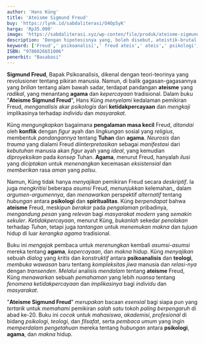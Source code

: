 ```yaml
---
author: 'Hans Küng'
title: 'Ateisme Sigmund Freud'
buy: 'https://lynk.id/sabdaliterasi/O4Op5yK'
harga: 'Rp35.000'
image: 'https://sabdaliterasi.xyz/wp-conten/file/produk/ateisme-sigmund-freud.jpg'
description: 'Dengan hipotesisnya yang, boleh disebut, ateistik-brutal, Sigmund Freud berlabuh pada kesimpulan ekstrem bahwa simbol-simbol dan ritual-ritual agama.'
keyword: ['Freud',' psikoanalisi',' freud ateis',' ateis',' psikologi',' psikologi ateis']
ISBN: "9786026651006"
penerbit: "Basabasi"
---
```

<p><strong>Sigmund Freud</strong>, Bapak Psikoanalisis, dikenal dengan teori-teorinya yang revolusioner tentang pikiran manusia. Namun, di balik gagasan-gagasannya yang <em>brilian</em> tentang alam bawah sadar, terdapat pandangan <strong>ateisme</strong> yang <em>radikal</em>, yang menantang <strong>agama</strong> dan <em>kepercayaan</em> tradisional. Dalam buku "<strong>Ateisme Sigmund Freud</strong>", Hans Küng <em>menyelami</em> kedalaman pemikiran Freud, <em>menganalisis</em> akar <em>psikologis</em> dari <strong>ketidakpercayaan</strong> dan <em>mengkaji</em> implikasinya terhadap <em>individu</em> dan <em>masyarakat</em>.</p><p>Küng <em>mengungkapkan</em> bagaimana <strong>pengalaman masa kecil</strong> Freud, <em>ditandai</em> oleh <strong>konflik</strong> dengan <em>figur</em> ayah dan <em>lingkungan</em> sosial yang <em>religius</em>, membentuk <em>pandangannya</em> tentang <strong>Tuhan</strong> dan <strong>agama</strong>. <em>Neurosis</em> dan <em>trauma</em> yang dialami Freud <em>diinterpretasikan</em> sebagai <em>manifestasi</em> dari <em>kebutuhan</em> manusia akan <em>figur</em> ayah yang <em>ideal</em>, yang kemudian <em>diproyeksikan</em> pada <em>konsep</em> Tuhan. <strong>Agama</strong>, menurut Freud, hanyalah <em>ilusi</em> yang <em>diciptakan</em> untuk <em>menenangkan</em> kecemasan <em>eksistensial</em> dan <em>memberikan</em> rasa <em>aman</em> yang <em>palsu</em>.</p><p>Namun, Küng tidak hanya <em>menyajikan</em> pemikiran Freud secara <em>deskriptif</em>. Ia juga <em>mengkritisi</em> beberapa <em>asumsi</em> Freud, <em>menunjukkan</em> kelemahan_ dalam <em>argumen-argumennya</em>, dan <em>menawarkan</em> perspektif <em>alternatif</em> tentang <em>hubungan</em> antara <strong>psikologi</strong> dan <strong>spiritualitas</strong>. Küng <em>berpendapat</em> bahwa <strong>ateisme</strong> Freud, meskipun <em>berakar</em> pada <em>pengalaman</em> pribadinya, <em>mengandung</em> <em>pesan</em> yang <em>relevan</em> bagi <em>masyarakat modern</em> yang <em>semakin</em> <em>sekuler</em>. <em>Ketidakpercayaan</em>, menurut Küng, <em>bukanlah</em> sekedar <em>penolakan</em> terhadap <em>Tuhan</em>, tetapi juga <em>tantangan</em> untuk <em>menemukan</em> <em>makna</em> dan <em>tujuan</em> hidup di luar <em>kerangka</em> <em>agama</em> tradisional.</p><p>Buku ini <em>mengajak</em> pembaca untuk <em>merenungkan</em> kembali <em>asumsi-asumsi</em> mereka tentang <strong>agama</strong>, <em>kepercayaan</em>, dan <em>makna</em> hidup. Küng <em>menyajikan</em> sebuah <em>dialog</em> yang <em>kritis</em> dan <em>konstruktif</em> antara <strong>psikoanalisis</strong> dan <strong>teologi</strong>, <em>membuka</em> <em>wawasan</em> baru tentang <em>kompleksitas</em> <em>jiwa</em> manusia dan <em>relasi-nya</em> dengan <em>transenden</em>. <em>Melalui</em> analisis <em>mendalam</em> tentang <strong>ateisme</strong> Freud, Küng <em>menawarkan</em> sebuah <em>pemahaman</em> yang lebih <em>nuansa</em> tentang <em>fenomena</em> <em>ketidakpercayaan</em> dan <em>implikasinya</em> bagi <em>individu</em> dan <em>masyarakat</em>.</p><p>"<strong>Ateisme Sigmund Freud</strong>" <em>merupakan</em> bacaan <em>esensial</em> bagi siapa pun yang <em>tertarik</em> untuk <em>memahami</em> pemikiran <em>salah satu</em> tokoh <em>paling</em> <em>berpengaruh</em> di abad ke-20. Buku ini <em>cocok</em> untuk <em>mahasiswa</em>, <em>akademisi</em>, <em>profesional</em> di bidang <em>psikologi</em>, <em>teologi</em>, dan <em>filsafat</em>, serta <em>pembaca umum</em> yang ingin <em>memperdalam</em> <em>pengetahuan</em> mereka tentang <em>hubungan</em> antara <strong>psikologi</strong>, <strong>agama</strong>, dan <em>makna</em> hidup.</p>

